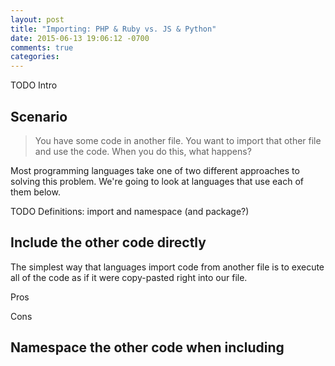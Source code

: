 ```yaml
---
layout: post
title: "Importing: PHP & Ruby vs. JS & Python"
date: 2015-06-13 19:06:12 -0700
comments: true
categories: 
---
```


TODO Intro

## Scenario

> You have some code in another file.  You want to import that other file and use the code.  When you do this, what happens?

Most programming languages take one of two different approaches to solving this problem.  We're going to look at languages that use each of them below.

TODO Definitions: import and namespace (and package?)

## Include the other code directly

The simplest way that languages import code from another file is to execute all of the code as if it were copy-pasted right into our file.

Pros

Cons

## Namespace the other code when including
